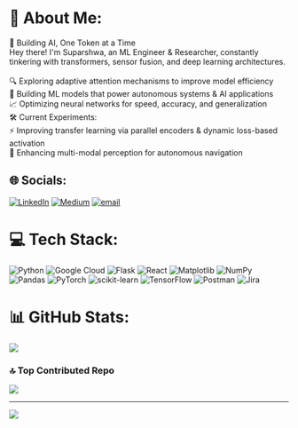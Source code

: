 # 💫 About Me:
🧠 Building AI, One Token at a Time<br>Hey there! I'm Suparshwa, an ML Engineer & Researcher, constantly tinkering with transformers, sensor fusion, and deep learning architectures.<br><br>🔍 Exploring adaptive attention mechanisms to improve model efficiency<br>🤖 Building ML models that power autonomous systems & AI applications<br>📈 Optimizing neural networks for speed, accuracy, and generalization<br>🛠 Current Experiments:<br>⚡ Improving transfer learning via parallel encoders & dynamic loss-based activation<br>🚗 Enhancing multi-modal perception for autonomous navigation


## 🌐 Socials:
[![LinkedIn](https://img.shields.io/badge/LinkedIn-%230077B5.svg?logo=linkedin&logoColor=white)](https://linkedin.com/in/suparshwa311299) [![Medium](https://img.shields.io/badge/Medium-12100E?logo=medium&logoColor=white)](https://medium.com/@patil311299) [![email](https://img.shields.io/badge/Email-D14836?logo=gmail&logoColor=white)](mailto:patil311299@gmail.com) 

# 💻 Tech Stack:
![Python](https://img.shields.io/badge/python-3670A0?style=for-the-badge&logo=python&logoColor=ffdd54) ![Google Cloud](https://img.shields.io/badge/GoogleCloud-%234285F4.svg?style=for-the-badge&logo=google-cloud&logoColor=white) ![Flask](https://img.shields.io/badge/flask-%23000.svg?style=for-the-badge&logo=flask&logoColor=white) ![React](https://img.shields.io/badge/react-%2320232a.svg?style=for-the-badge&logo=react&logoColor=%2361DAFB) ![Matplotlib](https://img.shields.io/badge/Matplotlib-%23ffffff.svg?style=for-the-badge&logo=Matplotlib&logoColor=black) ![NumPy](https://img.shields.io/badge/numpy-%23013243.svg?style=for-the-badge&logo=numpy&logoColor=white) ![Pandas](https://img.shields.io/badge/pandas-%23150458.svg?style=for-the-badge&logo=pandas&logoColor=white) ![PyTorch](https://img.shields.io/badge/PyTorch-%23EE4C2C.svg?style=for-the-badge&logo=PyTorch&logoColor=white) ![scikit-learn](https://img.shields.io/badge/scikit--learn-%23F7931E.svg?style=for-the-badge&logo=scikit-learn&logoColor=white) ![TensorFlow](https://img.shields.io/badge/TensorFlow-%23FF6F00.svg?style=for-the-badge&logo=TensorFlow&logoColor=white) ![Postman](https://img.shields.io/badge/Postman-FF6C37?style=for-the-badge&logo=postman&logoColor=white) ![Jira](https://img.shields.io/badge/jira-%230A0FFF.svg?style=for-the-badge&logo=jira&logoColor=white)
# 📊 GitHub Stats:
![](https://github-readme-stats.vercel.app/api/top-langs/?username=suparshwa31&theme=dark&hide_border=false&include_all_commits=false&count_private=false&layout=compact)

### 🔝 Top Contributed Repo
![](https://github-contributor-stats.vercel.app/api?username=suparshwa31&limit=5&theme=dark&combine_all_yearly_contributions=true)

---
[![](https://visitcount.itsvg.in/api?id=suparshwa31&icon=0&color=1)](https://visitcount.itsvg.in)

<!-- Proudly created with GPRM ( https://gprm.itsvg.in ) -->
